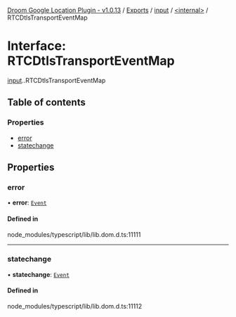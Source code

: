 [Droom Google Location Plugin - v1.0.13](../README.md) / [Exports](../modules.md) / [input](../modules/input.md) / [<internal\>](../modules/input._internal_.md) / RTCDtlsTransportEventMap

# Interface: RTCDtlsTransportEventMap

[input](../modules/input.md).[<internal>](../modules/input._internal_.md).RTCDtlsTransportEventMap

## Table of contents

### Properties

- [error](input._internal_.RTCDtlsTransportEventMap.md#error)
- [statechange](input._internal_.RTCDtlsTransportEventMap.md#statechange)

## Properties

### error

• **error**: [`Event`](../modules/input._internal_.md#event)

#### Defined in

node_modules/typescript/lib/lib.dom.d.ts:11111

___

### statechange

• **statechange**: [`Event`](../modules/input._internal_.md#event)

#### Defined in

node_modules/typescript/lib/lib.dom.d.ts:11112
